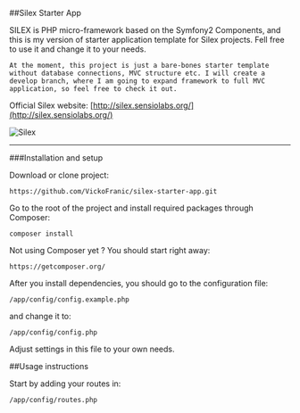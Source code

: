 ##Silex Starter App

SILEX is PHP micro-framework based on the Symfony2 Components, and this is my version of starter application template for Silex projects.
Fell free to use it and change it to your needs.

`At the moment, this project is just a bare-bones starter template without database connections, MVC structure etc.
I will create a develop branch, where I am going to expand framework to full MVC application, so feel free to check it out.`

Official Silex website: [http://silex.sensiolabs.org/](http://silex.sensiolabs.org/)

![Silex](http://silex.sensiolabs.org/images/logo.png)


- - -


###Installation and setup

Download or clone project: 
```
https://github.com/VickoFranic/silex-starter-app.git
```

Go to the root of the project and install required packages through Composer:

```
composer install
```

Not using Composer yet ? You should start right away:

```
https://getcomposer.org/
```

After you install dependencies, you should go to the configuration file:

```
/app/config/config.example.php
```

and change it to:

```
/app/config/config.php
```

Adjust settings in this file to your own needs.


##Usage instructions

Start by adding your routes in:

```
/app/config/routes.php
```

